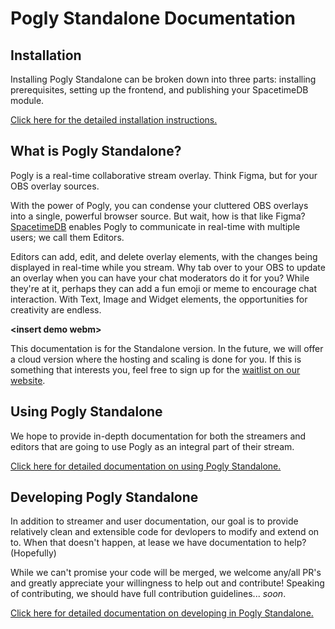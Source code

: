 # Pogly Standalone Documentation

## Installation
Installing Pogly Standalone can be broken down into three parts: installing prerequisites, setting up the frontend, and publishing your SpacetimeDB module.

[Click here for the detailed installation instructions.](./install.md)

## What is Pogly Standalone?

Pogly is a real-time collaborative stream overlay. Think Figma, but for your OBS overlay sources. 

With the power of Pogly, you can condense your cluttered OBS overlays into a single, powerful browser source. But wait, how is that like Figma? [SpacetimeDB](https://spacetimedb.com) enables Pogly to communicate in real-time with multiple users; we call them Editors.

Editors can add, edit, and delete overlay elements, with the changes being displayed in real-time while you stream. Why tab over to your OBS to update an overlay when you can have your chat moderators do it for you? While they're at it, perhaps they can add a fun emoji or meme to encourage chat interaction. With Text, Image and Widget elements, the opportunities for creativity are endless.

**\<insert demo webm>**

This documentation is for the Standalone version. In the future, we will offer a cloud version where the hosting and scaling is done for you. If this is something that interests you, feel free to sign up for the [waitlist on our website](https://pogly.gg).

## Using Pogly Standalone

We hope to provide in-depth documentation for both the streamers and editors that are going to use Pogly as an integral part of their stream. 

[Click here for detailed documentation on using Pogly Standalone.](./use/index.md)

## Developing Pogly Standalone

In addition to streamer and user documentation, our goal is to provide relatively clean and extensible code for devlopers to modify and extend on to. When that doesn't happen, at lease we have documentation to help? (Hopefully)

While we can't promise your code will be merged, we welcome any/all PR's and greatly appreciate your willingness to help out and contribute! Speaking of contributing, we should have full contribution guidelines... *soon*.

[Click here for detailed documentation on developing in Pogly Standalone.](./develop/index.md)